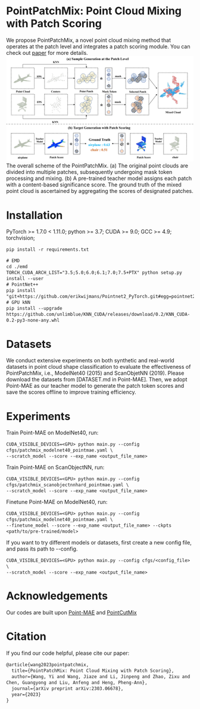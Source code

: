 # PointPatchMix: Point Cloud Mixing with Patch Scoring
We propose PointPatchMix, a novel point cloud mixing method that operates at the patch level and integrates a patch scoring module. You can check out [paper](https://arxiv.org/abs/2303.06678) for more details.
![](https://github.com/winfred2027/PointPatchMix/blob/main/figures/main.png)
The overall scheme of the PointPatchMix. (a) The original point clouds are divided into multiple patches, subsequently undergoing mask token processing and mixing. (b) A pre-trained teacher model assigns each patch with a content-based significance score. The ground truth of the mixed point cloud is ascertained by aggregating the scores of designated patches.

# Installation
PyTorch >= 1.7.0 < 1.11.0; python >= 3.7; CUDA >= 9.0; GCC >= 4.9; torchvision;
```
pip install -r requirements.txt
```
```
# EMD
cd ./emd
TORCH_CUDA_ARCH_LIST="3.5;5.0;6.0;6.1;7.0;7.5+PTX" python setup.py install --user
# PointNet++
pip install "git+https://github.com/erikwijmans/Pointnet2_PyTorch.git#egg=pointnet2_ops&subdirectory=pointnet2_ops_lib"
# GPU kNN
pip install --upgrade https://github.com/unlimblue/KNN_CUDA/releases/download/0.2/KNN_CUDA-0.2-py3-none-any.whl
```

# Datasets
We conduct extensive experiments on both synthetic and real-world datasets in point cloud shape classification to evaluate the effectiveness of PointPatchMix, i.e., ModelNet40 (2015) and ScanObjetNN (2019). Please download the datasets from [DATASET.md in Point-MAE]. Then, we adopt Point-MAE as our teacher model to generate the patch token scores and save the scores offline to improve training efficiency.

# Experiments
Train Point-MAE on ModelNet40, run:
```
CUDA_VISIBLE_DEVICES=<GPU> python main.py --config cfgs/patchmix_modelnet40_pointmae.yaml \
--scratch_model --score --exp_name <output_file_name>
```
Train Point-MAE on ScanObjectNN, run:
```
CUDA_VISIBLE_DEVICES=<GPU> python main.py --config cfgs/patchmix_scanobjectnnhard_pointmae.yaml \
--scratch_model --score --exp_name <output_file_name>
```
Finetune Point-MAE on ModelNet40, run:
```
CUDA_VISIBLE_DEVICES=<GPU> python main.py --config cfgs/patchmix_modelnet40_pointmae.yaml \
--finetune_model --score --exp_name <output_file_name> --ckpts <path/to/pre-trained/model>
```
If you want to try different models or datasets, first create a new config file, and pass its path to --config.
```
CUDA_VISIBLE_DEVICES=<GPU> python main.py --config cfgs/<config_file> \
--scratch_model --score --exp_name <output_file_name>
```

# Acknowledgements
Our codes are built upon [Point-MAE](https://github.com/Pang-Yatian/Point-MAE) and [PointCutMix](https://github.com/cuge1995/PointCutMix)

# Citation
If you find our code helpful, please cite our paper:
```
@article{wang2023pointpatchmix,
  title={PointPatchMix: Point Cloud Mixing with Patch Scoring},
  author={Wang, Yi and Wang, Jiaze and Li, Jinpeng and Zhao, Zixu and Chen, Guangyong and Liu, Anfeng and Heng, Pheng-Ann},
  journal={arXiv preprint arXiv:2303.06678},
  year={2023}
}
```
